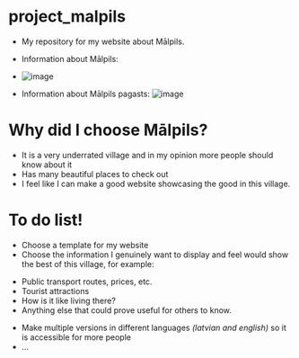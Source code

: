 # project_malpils
- My repository for my website about Mālpils.
- Information about Mālpils:
- ![image](https://github.com/user-attachments/assets/9db560ac-e376-482f-b0c1-acbee9470667)








- Information about Mālpils pagasts:
![image](https://github.com/user-attachments/assets/df1f73c2-57b8-4ead-8654-8e4873b12b1e)



# Why did I choose Mālpils?
- It is a very underrated village and in my opinion more people should know about it
- Has many beautiful places to check out
- I feel like I can make a good website showcasing the good in this village.

# To do list!
- Choose a template for my website
- Choose the information I genuinely want to display and feel would show the best of this village, for example:
 + Public transport routes, prices, etc.
 + Tourist attractions
 + How is it like living there?
 + Anything else that could prove useful for others to know.
- Make multiple versions in different languages _(latvian and english)_ so it is accessible for more people
- ...
